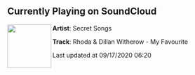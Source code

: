 ## Currently Playing on SoundCloud

[<img align="left" width="100" src="https://i1.sndcdn.com/artworks-vLPPlEJQaJuTV7hJ-g07bpA-t50x50.jpg">](https://soundcloud.com/shhsecretsongs/01-rhoda-dillan-witherow-my?in=shhsecretsongs/sets/rhoda-dillan-witherow-snowgarden-ep)

**Artist**: Secret Songs 

**Track**: Rhoda & Dillan Witherow - My Favourite

Last updated at 09/17/2020 06:20
